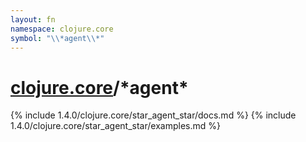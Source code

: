 ```yaml
---
layout: fn
namespace: clojure.core
symbol: "\\*agent\\*"
---
```


# [clojure.core](../)/\*agent\*

{% include 1.4.0/clojure.core/star_agent_star/docs.md %}
{% include 1.4.0/clojure.core/star_agent_star/examples.md %}

